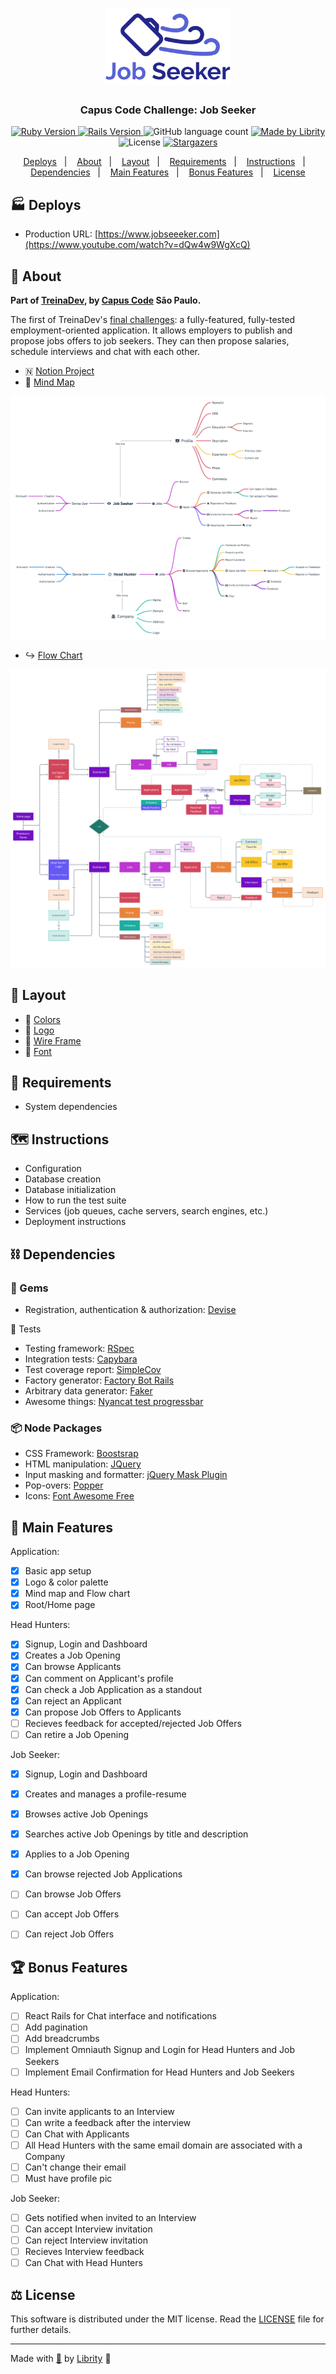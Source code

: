 <h1 align="center">
  <a href="https://www.youtube.com/watch?v=dQw4w9WgXcQ">
    <img alt="Job Seeker" title="Job Seeker" src=".github/full_logo_title.png" width="200px" />
  </a>
</h1>

<h3 align="center">
  Capus Code Challenge: Job Seeker
</h3>

<p align="center">
  <a href="https://www.ruby-lang.org/en/news/2019/10/01/ruby-2-6-5-released/">
    <img alt="Ruby Version" src="https://img.shields.io/badge/ruby-2.6.5-red?logo=ruby&color=CC342D" />
  </a>

  <a href="https://weblog.rubyonrails.org/2020/5/6/Rails-6-0-3-has-been-released/">
    <img alt="Rails Version" src="https://img.shields.io/badge/rails-6.0.3-red?logo=rails&color=CC0000" />
  </a>

  <img alt="GitHub language count" src="https://img.shields.io/github/languages/count/librity/campus_code_job_seeker?color=%2304D361" />

  <a href="https://github.com/librity">
    <img alt="Made by Librity" src="https://img.shields.io/badge/made%20by-Librity-%2304D361" />
  </a>

  <img alt="License" src="https://img.shields.io/badge/license-MIT-%2304D361" />

  <a href="https://github.com/librity/campus_code_job_seeker/stargazers">
    <img alt="Stargazers" src="https://img.shields.io/github/stars/librity/campus_code_job_seeker?style=social" />
  </a>
</p>

<p align="center">
  <a href="#-deploys">Deploys</a>&nbsp;&nbsp;&nbsp;|&nbsp;&nbsp;&nbsp;
  <a href="#-about">About</a>&nbsp;&nbsp;&nbsp;|&nbsp;&nbsp;&nbsp;
  <a href="#-layout">Layout</a>&nbsp;&nbsp;&nbsp;|&nbsp;&nbsp;&nbsp;
  <a href="#-requirements">Requirements</a>&nbsp;&nbsp;&nbsp;|&nbsp;&nbsp;&nbsp;
  <a href="#-instructions">Instructions</a>&nbsp;&nbsp;&nbsp;|&nbsp;&nbsp;&nbsp;
  <a href="#-dependencies">Dependencies</a>&nbsp;&nbsp;&nbsp;|&nbsp;&nbsp;&nbsp;
  <a href="#-main-features">Main Features</a>&nbsp;&nbsp;&nbsp;|&nbsp;&nbsp;&nbsp;
  <a href="#-bonus-features">Bonus Features</a>&nbsp;&nbsp;&nbsp;|&nbsp;&nbsp;&nbsp;
  <a href="#-license">License</a>
</p>

## 🏭 Deploys

- Production URL: [https://www.jobseeeker.com](https://www.youtube.com/watch?v=dQw4w9WgXcQ)

## 👀 About

**Part of [TreinaDev](https://treinadev.com.br/), by [Capus Code](https://campuscode.com.br/) São Paulo.**

The first of TreinaDev's [final challenges](https://s3.us-west-2.amazonaws.com/secure.notion-static.com/fcd713b8-7b9d-4e09-98a8-0cb5f32bbf4d/TDProjeto_Final_-_Etapa01.pdf?X-Amz-Algorithm=AWS4-HMAC-SHA256&X-Amz-Credential=AKIAT73L2G45O3KS52Y5%2F20200510%2Fus-west-2%2Fs3%2Faws4_request&X-Amz-Date=20200510T050439Z&X-Amz-Expires=86400&X-Amz-Signature=e806bb30607a428e907c3049af329c1e143f945849ce0595f16ae5c6513b1412&X-Amz-SignedHeaders=host&response-content-disposition=filename%20%3D%22%255BTD%255DProjeto%2520Final%2520-%2520Etapa01.pdf%22): a fully-featured, fully-tested employment-oriented application. It allows employers to publish and propose jobs offers to job seekers. They can then propose salaries, schedule interviews and chat with each other.

- 🇳 [Notion Project](https://www.notion.so/Job-Seeker-App-d552bcce80d44ec6acca0cf9e0fa7177)
- 🧠 [Mind Map](https://whimsical.com/YC614KMAmRZd2xQFVx5hej)

<a href="https://whimsical.com/YC614KMAmRZd2xQFVx5hej">
  <img alt="Application's Mind Map" title="Application's Mind Map" src=".github/mindmap_2020_05_10.png" />
</a>

- ↪️ [Flow Chart](https://whimsical.com/DAm28ZodewYVsAwZ2aJ4va)

<a href="https://whimsical.com/DAm28ZodewYVsAwZ2aJ4va">
  <img alt="Application's Flowchart" title="Application's Flowchart" src=".github/flowchart_2020_05_10.png.png" />
</a>

## 💅 Layout

- 🌈 [Colors](https://coolors.co/32292f-575366-777da7-23278a-d1e3dd)
- 🌠 [Logo](https://www.figma.com/file/wKpOwyyQikL7DAhEkIY4mA/Job-Seeker-Logo?node-id=1%3A36)
- 🚧 [Wire Frame](https://whimsical.com/MzhTuvjhYFbKREoBfBdnR8)
- 📜 [Font](https://fonts.google.com/specimen/Raleway?selection.family=Raleway:400,700)

## 🤖 Requirements

- System dependencies

## 🗺️ Instructions

- Configuration
- Database creation
- Database initialization
- How to run the test suite
- Services (job queues, cache servers, search engines, etc.)
- Deployment instructions

## ⛓️ Dependencies

### 💎 Gems

- Registration, authentication & authorization: [Devise](https://github.com/heartcombo/devise)

🧪 Tests

- Testing framework: [RSpec](https://github.com/rspec/rspec-rails)
- Integration tests: [Capybara](https://github.com/teamcapybara/capybara)
- Test coverage report: [SimpleCov](https://github.com/colszowka/simplecov)
- Factory generator: [Factory Bot Rails](https://github.com/thoughtbot/factory_bot_rails)
- Arbitrary data generator: [Faker](https://github.com/faker-ruby/faker)
- Awesome things: [Nyancat test progressbar](https://github.com/mattsears/nyan-cat-formatter)

### 📦 Node Packages

- CSS Framework: [Boostsrap](https://github.com/twbs/bootstrap)
- HTML manipulation: [JQuery](https://github.com/jquery/jquery)
- Input masking and formatter: [jQuery Mask Plugin](https://github.com/igorescobar/jQuery-Mask-Plugin)
- Pop-overs: [Popper](https://github.com/popperjs/popper-core)
- Icons: [Font Awesome Free](https://github.com/FortAwesome/Font-Awesome)

## 🏁 Main Features

Application:

- [x] Basic app setup
- [x] Logo & color palette
- [x] Mind map and Flow chart
- [x] Root/Home page

Head Hunters:

- [x] Signup, Login and Dashboard
- [x] Creates a Job Opening
- [x] Can browse Applicants
- [x] Can comment on Applicant's profile
- [x] Can check a Job Application as a standout
- [x] Can reject an Applicant
- [x] Can propose Job Offers to Applicants
- [ ] Recieves feedback for accepted/rejected Job Offers
- [ ] Can retire a Job Opening

Job Seeker:

- [x] Signup, Login and Dashboard
- [x] Creates and manages a profile-resume
- [x] Browses active Job Openings
- [x] Searches active Job Openings by title and description
- [x] Applies to a Job Opening
- [x] Can browse rejected Job Applications
- [ ] Can browse Job Offers
- [ ] Can accept Job Offers
- [ ] Can reject Job Offers


## 🏆 Bonus Features

Application:

- [ ] React Rails for Chat interface and notifications
- [ ] Add pagination
- [ ] Add breadcrumbs
- [ ] Implement Omniauth Signup and Login for Head Hunters and Job Seekers
- [ ] Implement Email Confirmation for Head Hunters and Job Seekers

Head Hunters:

- [ ] Can invite applicants to an Interview
- [ ] Can write a feedback after the interview
- [ ] Can Chat with Applicants
- [ ] All Head Hunters with the same email domain are associated with a Company
- [ ] Can't change their email
- [ ] Must have profile pic

Job Seeker:

- [ ] Gets notified when invited to an Interview
- [ ] Can accept Interview invitation
- [ ] Can reject Interview invitation
- [ ] Recieves Interview feedback
- [ ] Can Chat with Head Hunters

## ⚖️ License

This software is distributed under the MIT license. Read the [LICENSE](LICENSE.md) file for further details.

---

Made with [💖](https://www.youtube.com/watch?v=ZtWTUt2RZh0) by [Librity](https://github.com/librity) 👋
